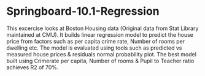 # Springboard-10.1-Regression

This excercise looks at Boston Housing data (Original data from Stat Library maintained at CMU). It builds linear regression model to predict the house price from factors such as per capita crime rate, Number of rooms per dwelling etc. The model is evaluated using tools such as predicted vs measured house prices & residuals normal probability plot. The best model built using Crimerate per capita, Number of rooms & Pupil to Teacher ratio achieves R2 of 70%.
